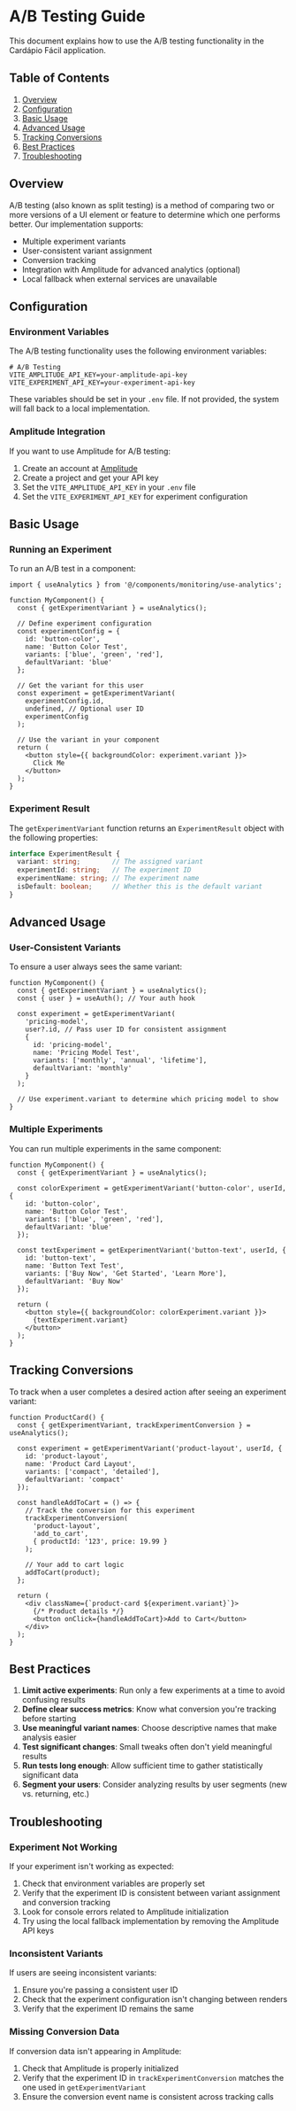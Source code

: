 # A/B Testing Guide

This document explains how to use the A/B testing functionality in the Cardápio Fácil application.

## Table of Contents

1. [Overview](#overview)
2. [Configuration](#configuration)
3. [Basic Usage](#basic-usage)
4. [Advanced Usage](#advanced-usage)
5. [Tracking Conversions](#tracking-conversions)
6. [Best Practices](#best-practices)
7. [Troubleshooting](#troubleshooting)

## Overview

A/B testing (also known as split testing) is a method of comparing two or more versions of a UI element or feature to determine which one performs better. Our implementation supports:

- Multiple experiment variants
- User-consistent variant assignment
- Conversion tracking
- Integration with Amplitude for advanced analytics (optional)
- Local fallback when external services are unavailable

## Configuration

### Environment Variables

The A/B testing functionality uses the following environment variables:

```
# A/B Testing
VITE_AMPLITUDE_API_KEY=your-amplitude-api-key
VITE_EXPERIMENT_API_KEY=your-experiment-api-key
```

These variables should be set in your `.env` file. If not provided, the system will fall back to a local implementation.

### Amplitude Integration

If you want to use Amplitude for A/B testing:

1. Create an account at [Amplitude](https://amplitude.com/)
2. Create a project and get your API key
3. Set the `VITE_AMPLITUDE_API_KEY` in your `.env` file
4. Set the `VITE_EXPERIMENT_API_KEY` for experiment configuration

## Basic Usage

### Running an Experiment

To run an A/B test in a component:

```tsx
import { useAnalytics } from '@/components/monitoring/use-analytics';

function MyComponent() {
  const { getExperimentVariant } = useAnalytics();
  
  // Define experiment configuration
  const experimentConfig = {
    id: 'button-color',
    name: 'Button Color Test',
    variants: ['blue', 'green', 'red'],
    defaultVariant: 'blue'
  };
  
  // Get the variant for this user
  const experiment = getExperimentVariant(
    experimentConfig.id,
    undefined, // Optional user ID
    experimentConfig
  );
  
  // Use the variant in your component
  return (
    <button style={{ backgroundColor: experiment.variant }}>
      Click Me
    </button>
  );
}
```

### Experiment Result

The `getExperimentVariant` function returns an `ExperimentResult` object with the following properties:

```typescript
interface ExperimentResult {
  variant: string;        // The assigned variant
  experimentId: string;   // The experiment ID
  experimentName: string; // The experiment name
  isDefault: boolean;     // Whether this is the default variant
}
```

## Advanced Usage

### User-Consistent Variants

To ensure a user always sees the same variant:

```tsx
function MyComponent() {
  const { getExperimentVariant } = useAnalytics();
  const { user } = useAuth(); // Your auth hook
  
  const experiment = getExperimentVariant(
    'pricing-model',
    user?.id, // Pass user ID for consistent assignment
    {
      id: 'pricing-model',
      name: 'Pricing Model Test',
      variants: ['monthly', 'annual', 'lifetime'],
      defaultVariant: 'monthly'
    }
  );
  
  // Use experiment.variant to determine which pricing model to show
}
```

### Multiple Experiments

You can run multiple experiments in the same component:

```tsx
function MyComponent() {
  const { getExperimentVariant } = useAnalytics();
  
  const colorExperiment = getExperimentVariant('button-color', userId, {
    id: 'button-color',
    name: 'Button Color Test',
    variants: ['blue', 'green', 'red'],
    defaultVariant: 'blue'
  });
  
  const textExperiment = getExperimentVariant('button-text', userId, {
    id: 'button-text',
    name: 'Button Text Test',
    variants: ['Buy Now', 'Get Started', 'Learn More'],
    defaultVariant: 'Buy Now'
  });
  
  return (
    <button style={{ backgroundColor: colorExperiment.variant }}>
      {textExperiment.variant}
    </button>
  );
}
```

## Tracking Conversions

To track when a user completes a desired action after seeing an experiment variant:

```tsx
function ProductCard() {
  const { getExperimentVariant, trackExperimentConversion } = useAnalytics();
  
  const experiment = getExperimentVariant('product-layout', userId, {
    id: 'product-layout',
    name: 'Product Card Layout',
    variants: ['compact', 'detailed'],
    defaultVariant: 'compact'
  });
  
  const handleAddToCart = () => {
    // Track the conversion for this experiment
    trackExperimentConversion(
      'product-layout',
      'add_to_cart',
      { productId: '123', price: 19.99 }
    );
    
    // Your add to cart logic
    addToCart(product);
  };
  
  return (
    <div className={`product-card ${experiment.variant}`}>
      {/* Product details */}
      <button onClick={handleAddToCart}>Add to Cart</button>
    </div>
  );
}
```

## Best Practices

1. **Limit active experiments**: Run only a few experiments at a time to avoid confusing results
2. **Define clear success metrics**: Know what conversion you're tracking before starting
3. **Use meaningful variant names**: Choose descriptive names that make analysis easier
4. **Test significant changes**: Small tweaks often don't yield meaningful results
5. **Run tests long enough**: Allow sufficient time to gather statistically significant data
6. **Segment your users**: Consider analyzing results by user segments (new vs. returning, etc.)

## Troubleshooting

### Experiment Not Working

If your experiment isn't working as expected:

1. Check that environment variables are properly set
2. Verify that the experiment ID is consistent between variant assignment and conversion tracking
3. Look for console errors related to Amplitude initialization
4. Try using the local fallback implementation by removing the Amplitude API keys

### Inconsistent Variants

If users are seeing inconsistent variants:

1. Ensure you're passing a consistent user ID
2. Check that the experiment configuration isn't changing between renders
3. Verify that the experiment ID remains the same

### Missing Conversion Data

If conversion data isn't appearing in Amplitude:

1. Check that Amplitude is properly initialized
2. Verify that the experiment ID in `trackExperimentConversion` matches the one used in `getExperimentVariant`
3. Ensure the conversion event name is consistent across tracking calls

